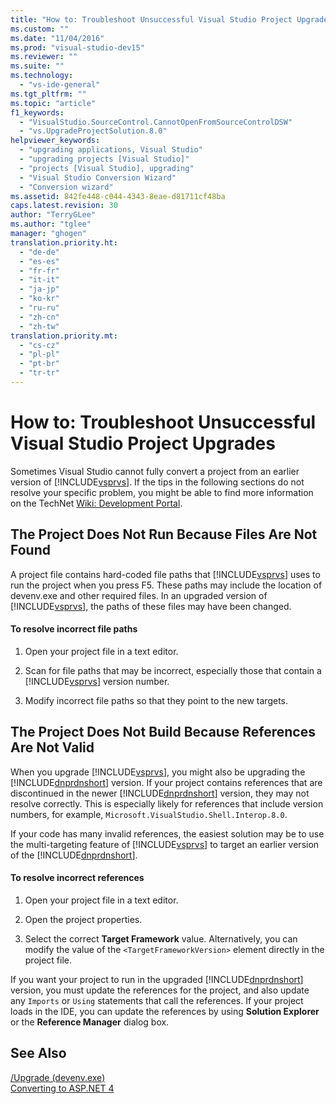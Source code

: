 ```yaml
---
title: "How to: Troubleshoot Unsuccessful Visual Studio Project Upgrades | Microsoft Docs"
ms.custom: ""
ms.date: "11/04/2016"
ms.prod: "visual-studio-dev15"
ms.reviewer: ""
ms.suite: ""
ms.technology: 
  - "vs-ide-general"
ms.tgt_pltfrm: ""
ms.topic: "article"
f1_keywords: 
  - "VisualStudio.SourceControl.CannotOpenFromSourceControlDSW"
  - "vs.UpgradeProjectSolution.8.0"
helpviewer_keywords: 
  - "upgrading applications, Visual Studio"
  - "upgrading projects [Visual Studio]"
  - "projects [Visual Studio], upgrading"
  - "Visual Studio Conversion Wizard"
  - "Conversion wizard"
ms.assetid: 842fe448-c044-4343-8eae-d81711cf48ba
caps.latest.revision: 30
author: "TerryGLee"
ms.author: "tglee"
manager: "ghogen"
translation.priority.ht: 
  - "de-de"
  - "es-es"
  - "fr-fr"
  - "it-it"
  - "ja-jp"
  - "ko-kr"
  - "ru-ru"
  - "zh-cn"
  - "zh-tw"
translation.priority.mt: 
  - "cs-cz"
  - "pl-pl"
  - "pt-br"
  - "tr-tr"
---
```

# How to: Troubleshoot Unsuccessful Visual Studio Project Upgrades
Sometimes Visual Studio cannot fully convert a project from an earlier version of [!INCLUDE[vsprvs](../code-quality/includes/vsprvs_md.md)]. If the tips in the following sections do not resolve your specific problem, you might be able to find more information on the TechNet [Wiki: Development Portal](http://go.microsoft.com/fwlink/?LinkId=254808).  
  
## The Project Does Not Run Because Files Are Not Found  
 A project file contains hard-coded file paths that [!INCLUDE[vsprvs](../code-quality/includes/vsprvs_md.md)] uses to run the project when you press F5. These paths may include the location of devenv.exe and other required files. In an upgraded version of [!INCLUDE[vsprvs](../code-quality/includes/vsprvs_md.md)], the paths of these files may have been changed.  
  
#### To resolve incorrect file paths  
  
1.  Open your project file in a text editor.  
  
2.  Scan for file paths that may be incorrect, especially those that contain a [!INCLUDE[vsprvs](../code-quality/includes/vsprvs_md.md)] version number.  
  
3.  Modify incorrect file paths so that they point to the new targets.  
  
## The Project Does Not Build Because References Are Not Valid  
 When you upgrade [!INCLUDE[vsprvs](../code-quality/includes/vsprvs_md.md)], you might also be upgrading the [!INCLUDE[dnprdnshort](../code-quality/includes/dnprdnshort_md.md)] version. If your project contains references that are discontinued in the newer [!INCLUDE[dnprdnshort](../code-quality/includes/dnprdnshort_md.md)] version, they may not resolve correctly. This is especially likely for references that include version numbers, for example, `Microsoft.VisualStudio.Shell.Interop.8.0`.  
  
 If your code has many invalid references, the easiest solution may be to use the multi-targeting feature of [!INCLUDE[vsprvs](../code-quality/includes/vsprvs_md.md)] to target an earlier version of the [!INCLUDE[dnprdnshort](../code-quality/includes/dnprdnshort_md.md)].  
  
#### To resolve incorrect references  
  
1.  Open your project file in a text editor.  
  
2.  Open the project properties.  
  
3.  Select the correct **Target Framework** value. Alternatively, you can modify the value of the `<TargetFrameworkVersion>` element directly in the project file.  
  
 If you want your project to run in the upgraded [!INCLUDE[dnprdnshort](../code-quality/includes/dnprdnshort_md.md)] version, you must update the references for the project, and also update any `Imports` or `Using` statements that call the references. If your project loads in the IDE, you can update the references by using **Solution Explorer** or the **Reference Manager** dialog box.  
  
## See Also  
 [/Upgrade (devenv.exe)](../ide/reference/upgrade-devenv-exe.md)   
 [Converting to ASP.NET 4](../Topic/Converting%20to%20ASP.NET%204.md)